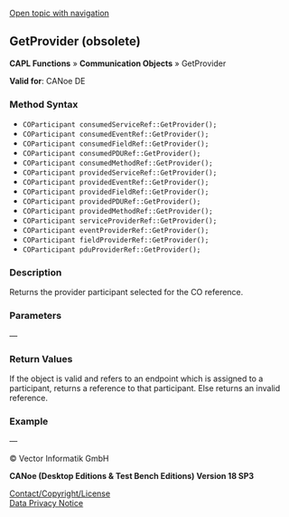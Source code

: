 [Open topic with navigation](../../../../../CANoeDEFamily.htm#Topics/CAPLFunctions/CommunicationObjects/Methods/CAPLfunctionGetProvider.md)

## GetProvider (obsolete)

**CAPL Functions** » **Communication Objects** » GetProvider

**Valid for**: CANoe DE

### Method Syntax

- `COParticipant consumedServiceRef::GetProvider();`
- `COParticipant consumedEventRef::GetProvider();`
- `COParticipant consumedFieldRef::GetProvider();`
- `COParticipant consumedPDURef::GetProvider();`
- `COParticipant consumedMethodRef::GetProvider();`
- `COParticipant providedServiceRef::GetProvider();`
- `COParticipant providedEventRef::GetProvider();`
- `COParticipant providedFieldRef::GetProvider();`
- `COParticipant providedPDURef::GetProvider();`
- `COParticipant providedMethodRef::GetProvider();`
- `COParticipant serviceProviderRef::GetProvider();`
- `COParticipant eventProviderRef::GetProvider();`
- `COParticipant fieldProviderRef::GetProvider();`
- `COParticipant pduProviderRef::GetProvider();`

### Description

Returns the provider participant selected for the CO reference.

### Parameters

—

### Return Values

If the object is valid and refers to an endpoint which is assigned to a participant, returns a reference to that participant. Else returns an invalid reference.

### Example

—

© Vector Informatik GmbH

**CANoe (Desktop Editions & Test Bench Editions) Version 18 SP3**

[Contact/Copyright/License](../../../Shared/ContactCopyrightLicense.md)  
[Data Privacy Notice](https://www.vector.com/int/en/company/get-info/privacy-policy/)